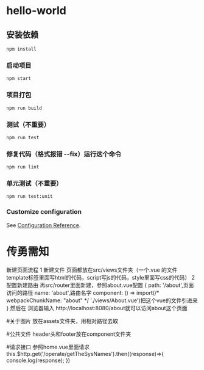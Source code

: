 # hello-world

## 安装依赖
```
npm install
```

### 启动项目
```
npm start
```

### 项目打包
```
npm run build
```

### 测试（不重要）
```
npm run test
```

### 修复代码（格式报错 --fix）运行这个命令
```
npm run lint
```

### 单元测试（不重要）
```
npm run test:unit
```

### Customize configuration
See [Configuration Reference](https://cli.vuejs.org/config/).
# 传勇需知

新建页面流程
1 新建文件
    页面都放在src/views文件夹（一个.vue 的文件template标签里面写html的代码，script写js的代码，style里面写css的代码）
2 配置新建路由
    再src/router里面新建，参照about.vue配置
    {
      path: '/about',页面访问的路径
      name: 'about',路由名字
      component: () => import(/* webpackChunkName: "about" */ './views/About.vue')把这个vue的文件引进来
    }
然后在 浏览器输入 http://localhost:8080/about就可以访问about这个页面


#关于图片
放在assets文件夹，用相对路径去取

#公共文件
header头和footer放在component文件夹

#请求接口
参照home.vue里面请求 
 this.$http.get('/operate/getTheSysNames').then((response)=>{
        console.log(response);
})

